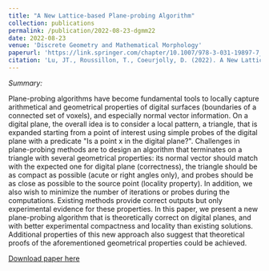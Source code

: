 ```yaml
---
title: "A New Lattice-based Plane-probing Algorithm"
collection: publications
permalink: /publication/2022-08-23-dgmm22
date: 2022-08-23
venue: 'Discrete Geometry and Mathematical Morphology'
paperurl: 'https://link.springer.com/chapter/10.1007/978-3-031-19897-7_29'
citation: 'Lu, JT., Roussillon, T., Coeurjolly, D. (2022). A New Lattice-Based Plane-Probing Algorithm. In: Baudrier, É., Naegel, B., Krähenbühl, A., Tajine, M. (eds) Discrete Geometry and Mathematical Morphology. DGMM 2022. Lecture Notes in Computer Science, vol 13493. Springer, Cham. https://doi.org/10.1007/978-3-031-19897-7_29'
---
```

*Summary:*

Plane-probing algorithms have become fundamental tools to locally capture arithmetical and geometrical properties of digital surfaces (boundaries of a connected set of voxels), and especially normal vector information. On a digital plane, the overall idea is to consider a local pattern, a triangle, that is expanded starting from a point of interest using simple probes of the digital plane with a predicate "Is a point x in the digital plane?". Challenges in plane-probing methods are to design an algorithm that terminates on a triangle with several geometrical properties: its normal vector should match with the expected one for digital plane (correctness), the triangle should be as compact as possible (acute or right angles only), and probes should be as close as possible to the source point (locality property). In addition, we also wish to minimize the number of iterations or probes during the computations. Existing methods provide correct outputs but only experimental evidence for these properties. In this paper, we present a new plane-probing algorithm that is theoretically correct on digital planes, and with better experimental compactness and locality than existing solutions. Additional properties of this new approach also suggest that theoretical proofs of the aforementioned geometrical properties could be achieved.

[Download paper here](https://hal.science/hal-03758327)

